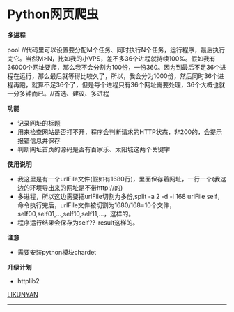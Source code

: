 Python网页爬虫
====
**多进程**

pool  //代码里可以设置要分配M个任务、同时执行N个任务，运行程序，最后执行完它。当然M>N，比如我的小VPS，差不多36个进程就持续100%。假如我有36000个网址要爬，那么我不会分割为100份，一份360。因为到最后不足36个进程在运行，那么最后就等得比较久了，所以，我会分为1000份，然后同时36个进程再跑，就算不足36个了，但是每个进程只有36个网址需要处理，36个大概也就一分多钟而已。//首选、建议、多进程

**功能**

- 记录网址的标题
- 用来检查网站是否打不开，程序会判断请求的HTTP状态，非200的，会提示报错信息并保存
- 判断网址首页的源码是否有百家乐、太阳城这两个关键字

**使用说明**

- 我这里是有一个urlFile文件(假如有1680行)，里面保存着网址，一行一个(我这边的环境导出来的网址是不带http://的)
 - 多进程，所以这边需要把urlFile切割为多份,split -a 2 -d -l 168 urlFile self，命令执行完后，urlFile文件被切割为1680/168=10个文件，self00,self01,...,self10,self11,...，这样的。
 - 程序运行结果会保存为self??-result这样的。

**注意**

- 需要安装python模块chardet

**升级计划**

- httplib2

[LIKUNYAN][likunyan]
*******************
[likunyan]:https://www.likunyan.com
